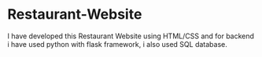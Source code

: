 # Restaurant-Website
I have developed this Restaurant Website using HTML/CSS and for backend i have used python with flask framework, i also used SQL database.
